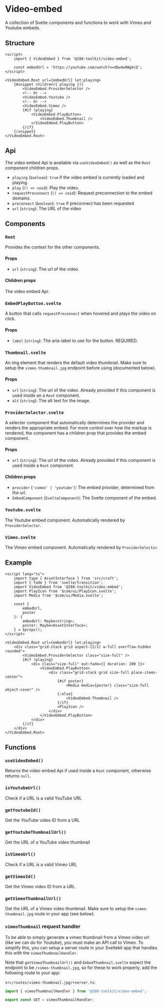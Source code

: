 # Video-embed

A collection of Svelte components and functions to work with Vimeo and Youtube embeds.

## Structure

```svelte
<script>
	import { VideoEmbed } from '@288-toolkit/video-embed';

	const embedUrl = 'https://youtube.com/watch?v=dQw4w9WgXcQ';
</script>

<VideoEmbed.Root url={embedUrl} let:playing>
	{#snippet children({ playing })}
		<VideoEmbed.ProviderSelector />
		<!-- Or -->
		<VideoEmbed.Youtube />
		<!-- Or -->
		<VideoEmbed.Vimeo />
		{#if !playing}
			<VideoEmbed.PlayButton>
				<VideoEmbed.Thumbnail />
			</VideoEmbed.PlayButton>
		{/if}
	{/snippet}
</VideoEmbed.Root>
```

## Api

The video embed Api is available via `useVideoEmbed()` as well as the `Root` component children
props.

-   `playing` (`boolean`): `true` if the video embed is currently loaded and playing.
-   `play` (`() => void`): Play the video.
-   `requestPreconnect` (`() => void`): Request preconnection to the embed domains.
-   `preconnect` (`boolean`): `true` if preconnect has been requested
-   `url` (`string`): The URL of the video

## Components

### `Root`

Provides the context for the other components.

#### Props

-   `url` (`string`): The url of the video.

#### Children props

The video embed Api.

### `EmbedPlayButton.svelte`

A button that calls `requestPreconnect` when hovered and plays the video on click.

#### Props

-   `label` (`string`): The aria-label to use for the button. REQUIRED.

### `Thumbnail.svelte`

An img element that renders the default video thumbnail. Make sure to setup the
`vimeo-thumbnail.jpg` endpoint before using (documented below).

#### Props

-   `url` (`string`): The url of the video. Already provided if this component is used inside an a
    `Root` component.
-   `alt` (`string`): The alt text for the image.

### `ProviderSelector.svelte`

A selector component that automatically determines the provider and renders the appropriate embed.
For more control over how the markup is rendered, the component has a children prop that provides
the embed component.

#### Props

-   `url` (`string`): The url of the video. Already provided if this component is used inside a
    `Root` component.

#### Children props

-   `provider` (`'vimeo' | 'youtube'`): The embed provider, determined from the url.
-   `EmbedComponent` (`SvelteComponent`): The Svelte component of the embed.

### `Youtube.svelte`

The Youtube embed component. Automatically rendered by `ProviderSelector`.

### `Vimeo.svelte`

The Vimeo embed component. Automatically rendered by `ProviderSelector`.

## Example

```svelte
<script lang="ts">
	import type { AssetInterface } from 'src/craft';
	import { fade } from 'svelte/transition';
	import VideoEmbed from '@288-toolkit/video-embed';
	import PlayIcon from '$com/ui/PlayIcon.svelte';
	import Media from '$com/ui/Media.svelte';

	const {
		embedUrl,
		poster
	}: {
		embedUrl: Maybe<string>;
		poster: Maybe<AssetInterface>;
	} = $props();
</script>

<VideoEmbed.Root url={embedUrl} let:playing>
	<div class="grid-stack grid aspect-[2/1] w-full overflow-hidden rounded">
		<VideoEmbed.ProviderSelector class="size-full" />
		{#if !playing}
			<div class="size-full" out:fade={{ duration: 200 }}>
				<VideoEmbed.PlayButton>
					<div class="grid-stack grid size-full place-items-center">
						{#if poster}
							<Media media={poster} class="size-full object-cover" />
						{:else}
							<VideoEmbed.Thumbnail />
						{/if}
						<PlayIcon />
					</div>
				</VideoEmbed.PlayButton>
			</div>
		{/if}
	</div>
</VideoEmbed.Root>
```

## Functions

### `useVideoEmbed()`

Returns the video embed Api if used inside a `Root` component, otherwise returns `null`.

### `isYoutubeUrl()`

Check if a URL is a valid YouTube URL

### `getYoutubeId()`

Get the YouTube video ID from a URL

### `getYoutubeThumbnailUrl()`

Get the URL of a YouTube video thumbnail

### `isVimeoUrl()`

Check if a URL is a valid Vimeo URL

### `getVimeoId()`

Get the Vimeo video ID from a URL

### `getVimeoThumbnailUrl()`

Get the URL of a Vimeo video thumbnail. Make sure to setup the `vimeo-thumbnail.jpg` route in your
app (see below).

### `vimeoThumbnail` request handler

To be able to simply generate a vimeo thumbnail from a Vimeo video url (like we can do for Youtube),
you must make an API call to Vimeo. To simplify this, you can setup a server route in your Sveltekit
app that handles this with the `vimeoThumbnailHandler`.

Note that `getVimeoThumbnailUrl()` and `EmbedThumbnail.svelte` expect the endpoint to be
`/vimeo-thumbnail.jpg`, so for these to work properly, add the following route to your app:

`src/routes/vimeo-thumbnail.jpg/+server.ts`:

```ts
import { vimeoThumbnailHandler } from '@288-toolkit/video-embed';

export const GET = vimeoThumbnailHandler;
```
